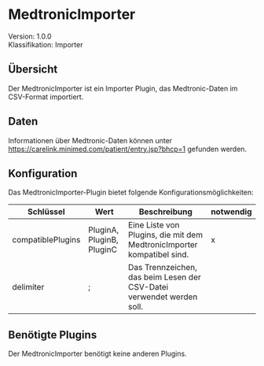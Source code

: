 # MedtronicImporter
Version: 1.0.0  
Klassifikation: Importer

Übersicht
-----
Der MedtronicImporter ist ein Importer Plugin, das Medtronic-Daten im CSV-Format importiert.

Daten
-----
Informationen über Medtronic-Daten können unter https://carelink.minimed.com/patient/entry.jsp?bhcp=1 gefunden werden.

Konfiguration
-----
Das MedtronicImporter-Plugin bietet folgende Konfigurationsmöglichkeiten:

| Schlüssel  | Wert | Beschreibung | notwendig |
| ------------- | ------------- |  ------------- | ------------- |
| compatiblePlugins | PluginA, PluginB, PluginC | Eine Liste von Plugins, die mit dem MedtronicImporter kompatibel sind. | x
| delimiter | ; | Das Trennzeichen, das beim Lesen der CSV-Datei verwendet werden soll. | 

Benötigte Plugins
-----
Der MedtronicImporter benötigt keine anderen Plugins.